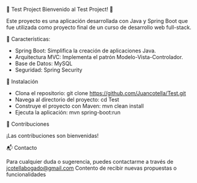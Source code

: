 🚀 Test Project
Bienvenido al Test Project! 🎉

 Este proyecto es una aplicación desarrollada con Java y Spring Boot que fue utilizada como proyecto final de un curso de desarrollo web full-stack.


🌟 Características:

- Spring Boot: Simplifica la creación de aplicaciones Java.
- Arquitectura MVC: Implementa el patrón Modelo-Vista-Controlador.
- Base de Datos: MySQL
- Seguridad: Spring Security


🚀 Instalación

- Clona el repositorio:
git clone https://github.com/Juancotella/Test.git
- Navega al directorio del proyecto:
cd Test
- Construye el proyecto con Maven:
mvn clean install
- Ejecuta la aplicación:
mvn spring-boot:run


🤝 Contribuciones

¡Las contribuciones son bienvenidas!

📬 Contacto

Para cualquier duda o sugerencia, puedes contactarme a través de jcotellabogado@gmail.com
Contento de recibir nuevas propuestas o funcionalidades 
